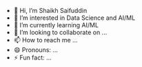 - 👋 Hi, I’m Shaikh Saifuddin
- 👀 I’m interested in Data Science and AI/ML
- 🌱 I’m currently learning AI/ML
- 💞️ I’m looking to collaborate on ...
- 📫 How to reach me ...
- 😄 Pronouns: ...
- ⚡ Fun fact: ...

<!---
shaikhsaifuddin-27/shaikhsaifuddin-27 is a ✨ special ✨ repository because its `README.md` (this file) appears on your GitHub profile.
You can click the Preview link to take a look at your changes.
--->
